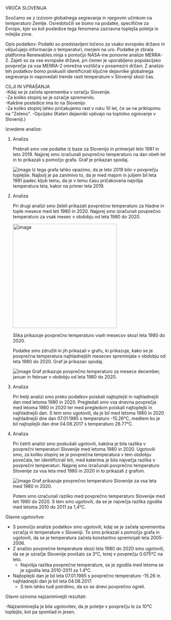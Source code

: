 VROČA SLOVENIJA

Soočamo se z izzivom globalnega segrevanja in njegovim učinkom na temperaturo Zemlje. Osredotočili se bomo na podatke, specifične za Evropo, kjer so kot posledice tega fenomena zaznavna toplejša poletja in milejše zime.

Opis podatkov: Podatki so predstavljeni ločeno za vsako evropsko državo in vključujejo informacije o temperaturi, merjeni na uro. Podatke je zbrala platforma Renewables.ninja s pomočjo NASA-ine ponovne analize MERRA-2. Zajeti so za vse evropske države, pri čemer je uporabljeno populacijsko povprečje za vsa MERRA-2 omrežna vozlišča v posamezni državi. Z analizo teh podatkov bomo poskusili identificirati ključne dejavnike globalnega segrevanja in napovedati trende rasti temperature v Sloveniji skozi čas.

CILJI IN VPRAŠANJA<br>
   -Kdaj se je začela sprememba v ozračju Slovenije.<br>
   -Za koliko stopinj se je ozračje spremenilo.<br>
   -Kakšne posledice ima to na Slovenijo<br>
   -Za koliko stopinj lahko pričakujemo rast v roku 10 let, če se ne priklopimo na "Zeleno".
   -Opcijsko (Kateri dejavniki vplivajo na toplotno ogrevanje v Sloveniji.)
   

Izvedene analize:
1. Analiza
   
   Prebrali smo vse podatke iz baze za Slovenijo in primerjali leto 1981 in leto 2019. Najprej smo izračunali povprečno temperaturo na dan obeh let in to prikazali s pomočjo grafa. Graf je prikazan spodaj.
   
   ![image](https://github.com/hackecTim/PR24-ZM-TPZ-NC/assets/150348985/fce9bbd7-08f9-497a-8807-4256032fd1b8)
   Iz tega grafa lahko opazimo, da je leto 2019 bilo v povprečju toplejše. Najbolj je pa zanimivo to, da je med majom in julijem bil leta 1981 padec kljub temu, da je v temu času 
   pričakovana najvišja temperatura leta, kakor na primer leta 2019. 
   

2. Analiza
   
   Pri drugi analizi smo želeli prikazati povprečno temperaturo za hladne in tople mesece med leti 1980 in 2020. Najprej smo izračunali povprečno temperaturo za vsak mesec v obdobju 
   od leta 1980 do 2020.
   
   <img width="326"  alt="image" src="https://github.com/hackecTim/PR24-ZM-TPZ-NC/assets/150348985/7d21fac6-e667-4f40-a863-153337d89c1e">
   
   Slika prikazuje povprečno temperaturo vseh mesecov skozi leta 1980 do 2020.
   
   Podatke smo združili in jih prikazali v grafu, ki prikazuje, kako se je povprečna temperatura najhladnejših mesecev spreminjala v obdobju od leta 1980 do 
   2020. Graf je prikazan spodaj.
   
   ![image](https://github.com/hackecTim/PR24-ZM-TPZ-NC/assets/150348985/33842c6a-c645-43d3-be18-224a6c94b7ec)
   Graf prikazuje povprečno temperaturo za mesece december, januar in februar v obdobju od leta 1980 do 2020.
   

3. Analiza

   Pri tretji analizi smo preko podatkov poiskali najtoplejši in najhladnejši dan med letoma 1980 in 2020. Pregledali smo vsa dnevna povprečja med letoma 1980 in 2020 ter med 
   pregledom poiskali najtoplejši in najhladnejši dan.
   S tem smo ugotovili, da je bil med letoma 1980 in 2020 najhladnejši dne dan 07.01.1985 s temperaturo -15.26°C, medtem ko je bil najtoplejši dan dne 04.08.2017 s temperaturo 28.77°C.
   
   
4. Analiza
   
   Pri četrti analizi smo poskušali ugotoviti, kakšna je bila razlika v povprečni temperaturi Slovenije med letoma 1980 in 2020. Ugotovili smo, za koliko stopinj se je povprečna 
   temperatura v tem obdobju povečala, ter identificirali leti, med katerima je bila največja razlika v povprečni temperaturi.
   Najprej smo izračunali povprečno temperaturo Slovenije za vsa leta med 1980 in 2020 in to prikazali z grafom.

   ![image](https://github.com/hackecTim/PR24-ZM-TPZ-NC/assets/150348985/3651762a-e6a7-4220-a8e5-b9d1b570943c)
   Graf prikazuje povprečno temperaturo Slovenije za vsa leta med 1980 in 2020.

   Potem smo izračunali razliko med povprečno temperaturo Slovenije med leti 1980 do 2020. S tem smo ugotovili, da se je največja razlika zgodila med letoma 2010 do 2011 za 1,4°C.

 
Glavne ugotovitve: 

   - S pomočjo analize podatkov smo ugotovili, kdaj se je začela sprememba ozračja in temperature v Sloveniji. To smo prikazali s pomočjo grafa in ugotovili, da se je temperatura 
     začela 
     konstantno spreminjati leta 2005-2006.
   - Z analizo povprečne temperature skozi leta 1980 do 2020 smo ugotovili, da se je ozračje Slovenije povišalo za 3°C, torej v povprečju 0.075°C na leto.
       - Najvišja razlika povprečne temperature, se je zgodila med letoma se je zgodila leta 2010-2011 za 1.4°C.
   - Najtoplejši dan je bil leta 07.01.1985 s povprečno temperaturo -15.26 in najhladnejši dan je bil leta 04.08.2017.
       - S tem lahko tudi potrdimo, da so se dnevi povprečno ogreli.
   

Glavni oziroma najzanimivejši rezultati:

   -Najzanimivejša je bila ugotovitev, da je poletje v povprečju le za 10°C toplejše, kot pa spomlad in jesen.




